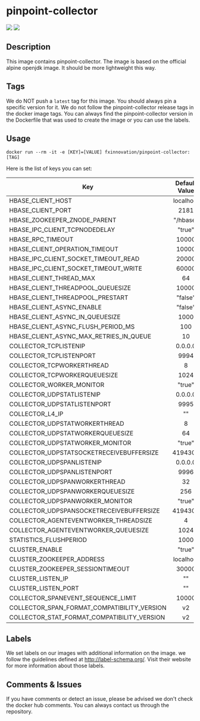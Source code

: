 # pinpoint-collector 
[![](https://images.microbadger.com/badges/version/fxinnovation/pinpoint-collector.svg)](https://microbadger.com/images/fxinnovation/pinpoint-collector "Get your own version badge on microbadger.com") [![](https://images.microbadger.com/badges/image/fxinnovation/pinpoint-collector.svg)](https://microbadger.com/images/fxinnovation/pinpoint-collector "Get your own image badge on microbadger.com")
## Description
This image contains pinpoint-collector. The image is based on the official alpine openjdk image. It should be more lightweight this way.

## Tags
We do NOT push a `latest` tag for this image. You should always pin a specific version for it.
We do not follow the pinpoint-collector release tags in the docker image tags. You can always find the pinpoint-collector version in the Dockerfile that was used to create the image or you can use the labels.

## Usage
```
docker run --rm -it -e [KEY]=[VALUE] fxinnovation/pinpoint-collector:[TAG]
```
Here is the list of keys you can set:

| Key | Default Value |
|-----|:-------------:|
| HBASE_CLIENT_HOST | localhost |
| HBASE_CLIENT_PORT | 2181 |
| HBASE_ZOOKEEPER_ZNODE_PARENT | "/hbase" |
| HBASE_IPC_CLIENT_TCPNODEDELAY | "true" |
| HBASE_RPC_TIMEOUT | 10000 |
| HBASE_CLIENT_OPERATION_TIMEOUT | 10000 |
| HBASE_IPC_CLIENT_SOCKET_TIMEOUT_READ | 20000 |
| HBASE_IPC_CLIENT_SOCKET_TIMEOUT_WRITE | 60000 |
| HBASE_CLIENT_THREAD_MAX | 64 |
| HBASE_CLIENT_THREADPOOL_QUEUESIZE | 10000 |
| HBASE_CLIENT_THREADPOOL_PRESTART | "false" |
| HBASE_CLIENT_ASYNC_ENABLE | "false" |
| HBASE_CLIENT_ASYNC_IN_QUEUESIZE | 1000 |
| HBASE_CLIENT_ASYNC_FLUSH_PERIOD_MS | 100 |
| HBASE_CLIENT_ASYNC_MAX_RETRIES_IN_QUEUE | 10 |
| COLLECTOR_TCPLISTENIP | 0.0.0.0 |
| COLLECTOR_TCPLISTENPORT | 9994 |
| COLLECTOR_TCPWORKERTHREAD | 8 |
| COLLECTOR_TCPWORKERQUEUESIZE | 1024 |
| COLLECTOR_WORKER_MONITOR | "true" |
| COLLECTOR_UDPSTATLISTENIP | 0.0.0.0 |
| COLLECTOR_UDPSTATLISTENPORT | 9995 |
| COLLECTOR_L4_IP | "" |
| COLLECTOR_UDPSTATWORKERTHREAD | 8 |
| COLLECTOR_UDPSTATWORKERQUEUESIZE | 64 |
| COLLECTOR_UDPSTATWORKER_MONITOR | "true" |
| COLLECTOR_UDPSTATSOCKETRECEIVEBUFFERSIZE | 4194304 |
| COLLECTOR_UDPSPANLISTENIP | 0.0.0.0 |
| COLLECTOR_UDPSPANLISTENPORT | 9996 |
| COLLECTOR_UDPSPANWORKERTHREAD | 32 |
| COLLECTOR_UDPSPANWORKERQUEUESIZE | 256 |
| COLLECTOR_UDPSPANWORKER_MONITOR | "true" |
| COLLECTOR_UDPSPANSOCKETRECEIVEBUFFERSIZE | 4194304 |
| COLLECTOR_AGENTEVENTWORKER_THREADSIZE | 4 |
| COLLECTOR_AGENTEVENTWORKER_QUEUESIZE | 1024 |
| STATISTICS_FLUSHPERIOD | 1000 |
| CLUSTER_ENABLE | "true" |
| CLUSTER_ZOOKEEPER_ADDRESS | localhost |
| CLUSTER_ZOOKEEPER_SESSIONTIMEOUT | 30000 |
| CLUSTER_LISTEN_IP | "" |
| CLUSTER_LISTEN_PORT | "" |
| COLLECTOR_SPANEVENT_SEQUENCE_LIMIT | 10000 |
| COLLECTOR_SPAN_FORMAT_COMPATIBILITY_VERSION | v2 |
| COLLECTOR_STAT_FORMAT_COMPATIBILITY_VERSION | v2 |

## Labels
We set labels on our images with additional information on the image. we follow the guidelines defined at http://label-schema.org/. Visit their website for more information about those labels.

## Comments & Issues
If you have comments or detect an issue, please be advised we don't check the docker hub comments. You can always contact us through the repository.
